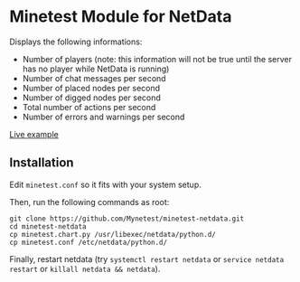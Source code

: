 # Minetest Module for NetData

Displays the following informations:
* Number of players (note: this information will not be true until the server has no player while NetData is running)
* Number of chat messages per second
* Number of placed nodes per second
* Number of digged nodes per second
* Total number of actions per second
* Number of errors and warnings per second

[Live example](http://netdata.langg.net/#menu_minetest_Mynetest_submenu_players)

## Installation

Edit `minetest.conf` so it fits with your system setup.

Then, run the following commands as root:
```
git clone https://github.com/Mynetest/minetest-netdata.git
cd minetest-netdata
cp minetest.chart.py /usr/libexec/netdata/python.d/
cp minetest.conf /etc/netdata/python.d/
```

Finally, restart netdata (try `systemctl restart netdata` or `service netdata restart` or `killall netdata && netdata`).
